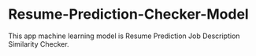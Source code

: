 # Resume-Prediction-Checker-Model
This app machine learning model is Resume Prediction Job Description Similarity Checker.
